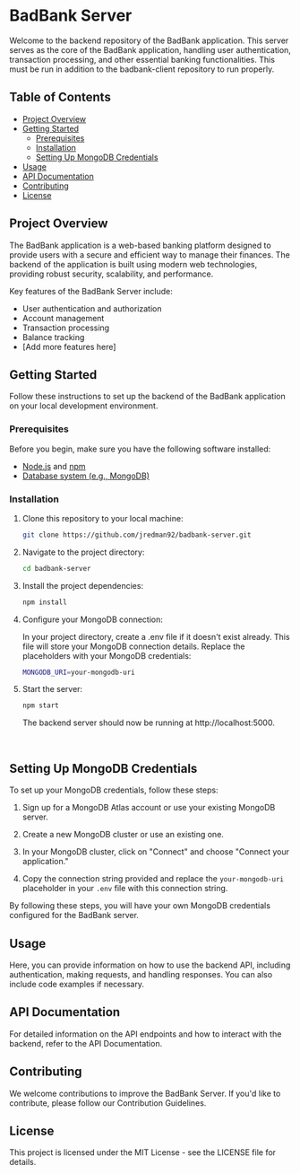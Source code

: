 # BadBank Server

Welcome to the backend repository of the BadBank application. This server serves as the core of the BadBank application, handling user authentication, transaction processing, and other essential banking functionalities. This must be run in addition to the badbank-client repository to run properly.

## Table of Contents

- [Project Overview](#project-overview)
- [Getting Started](#getting-started)
  - [Prerequisites](#prerequisites)
  - [Installation](#installation)
  - [Setting Up MongoDB Credentials](#setting-up-mongodb-credentials)
- [Usage](#usage)
- [API Documentation](#api-documentation)
- [Contributing](#contributing)
- [License](#license)

## Project Overview

The BadBank application is a web-based banking platform designed to provide users with a secure and efficient way to manage their finances. The backend of the application is built using modern web technologies, providing robust security, scalability, and performance.

Key features of the BadBank Server include:

- User authentication and authorization
- Account management
- Transaction processing
- Balance tracking
- [Add more features here]

## Getting Started

Follow these instructions to set up the backend of the BadBank application on your local development environment.

### Prerequisites

Before you begin, make sure you have the following software installed:

- [Node.js](https://nodejs.org/) and [npm](https://www.npmjs.com/)
- [Database system (e.g., MongoDB)](https://www.mongodb.com/)

### Installation

1. Clone this repository to your local machine:

   ```bash
   git clone https://github.com/jredman92/badbank-server.git

2. Navigate to the project directory:

   ```bash
   cd badbank-server

3. Install the project dependencies:

   ```bash
   npm install

4. Configure your MongoDB connection:

    In your project directory, create a .env file if it doesn't exist already. This file will store your MongoDB connection details. Replace the placeholders with your MongoDB credentials:
    
    ```bash
    MONGODB_URI=your-mongodb-uri

5. Start the server:

   ```bash
   npm start
   ```  

   The backend server should now be running at http://localhost:5000.

<br>

## Setting Up MongoDB Credentials
To set up your MongoDB credentials, follow these steps:

1. Sign up for a MongoDB Atlas account or use your existing MongoDB server.

2. Create a new MongoDB cluster or use an existing one.

3. In your MongoDB cluster, click on "Connect" and choose "Connect your application."

4. Copy the connection string provided and replace the `your-mongodb-uri` placeholder in your `.env` file with this connection string.

By following these steps, you will have your own MongoDB credentials configured for the BadBank server.

## Usage
Here, you can provide information on how to use the backend API, including authentication, making requests, and handling responses. You can also include code examples if necessary.

## API Documentation
For detailed information on the API endpoints and how to interact with the backend, refer to the API Documentation.

## Contributing
We welcome contributions to improve the BadBank Server. If you'd like to contribute, please follow our Contribution Guidelines.

## License
This project is licensed under the MIT License - see the LICENSE file for details.
